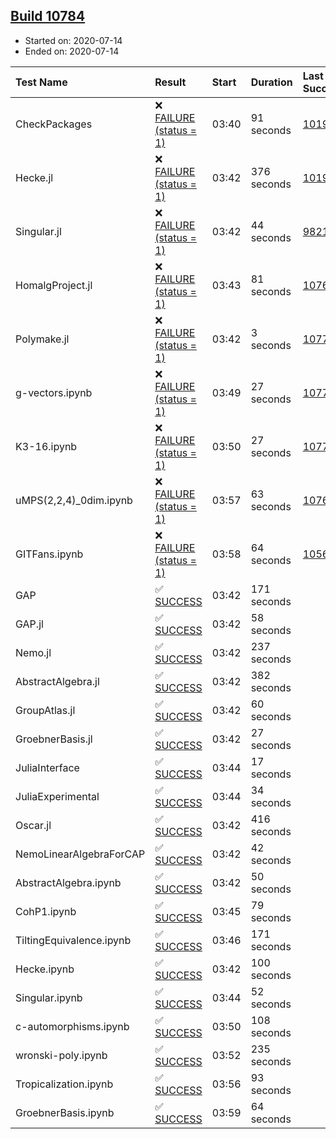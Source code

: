 ## [Build 10784](https://oscarci.mathematik.uni-kl.de/job/oscar/10784/)

* Started on: 2020-07-14
* Ended on: 2020-07-14

| Test Name    | Result | Start | Duration | Last Success | First Failure |
|:-------------|:-------|:------|:---------|:-------------|:--------------|
| CheckPackages | ❌ [FAILURE (status = 1)](https://oscarci.mathematik.uni-kl.de/job/oscar/10784/artifact/logs/build-10784/CheckPackages.log) | 03:40 | 91 seconds | [10197](https://oscarci.mathematik.uni-kl.de/job/oscar/10197/) | [10198](https://oscarci.mathematik.uni-kl.de/job/oscar/10198/) |
| Hecke.jl | ❌ [FAILURE (status = 1)](https://oscarci.mathematik.uni-kl.de/job/oscar/10784/artifact/logs/build-10784/Hecke.jl.log) | 03:42 | 376 seconds | [10197](https://oscarci.mathematik.uni-kl.de/job/oscar/10197/) | [10198](https://oscarci.mathematik.uni-kl.de/job/oscar/10198/) |
| Singular.jl | ❌ [FAILURE (status = 1)](https://oscarci.mathematik.uni-kl.de/job/oscar/10784/artifact/logs/build-10784/Singular.jl.log) | 03:42 | 44 seconds | [9821](https://oscarci.mathematik.uni-kl.de/job/oscar/9821/) | [9822](https://oscarci.mathematik.uni-kl.de/job/oscar/9822/) |
| HomalgProject.jl | ❌ [FAILURE (status = 1)](https://oscarci.mathematik.uni-kl.de/job/oscar/10784/artifact/logs/build-10784/HomalgProject.jl.log) | 03:43 | 81 seconds | [10765](https://oscarci.mathematik.uni-kl.de/job/oscar/10765/) | [10766](https://oscarci.mathematik.uni-kl.de/job/oscar/10766/) |
| Polymake.jl | ❌ [FAILURE (status = 1)](https://oscarci.mathematik.uni-kl.de/job/oscar/10784/artifact/logs/build-10784/Polymake.jl.log) | 03:42 | 3 seconds | [10779](https://oscarci.mathematik.uni-kl.de/job/oscar/10779/) | [10780](https://oscarci.mathematik.uni-kl.de/job/oscar/10780/) |
| g-vectors.ipynb | ❌ [FAILURE (status = 1)](https://oscarci.mathematik.uni-kl.de/job/oscar/10784/artifact/logs/build-10784/g-vectors.ipynb.log) | 03:49 | 27 seconds | [10779](https://oscarci.mathematik.uni-kl.de/job/oscar/10779/) | [10780](https://oscarci.mathematik.uni-kl.de/job/oscar/10780/) |
| K3-16.ipynb | ❌ [FAILURE (status = 1)](https://oscarci.mathematik.uni-kl.de/job/oscar/10784/artifact/logs/build-10784/K3-16.ipynb.log) | 03:50 | 27 seconds | [10779](https://oscarci.mathematik.uni-kl.de/job/oscar/10779/) | [10780](https://oscarci.mathematik.uni-kl.de/job/oscar/10780/) |
| uMPS(2,2,4)_0dim.ipynb | ❌ [FAILURE (status = 1)](https://oscarci.mathematik.uni-kl.de/job/oscar/10784/artifact/logs/build-10784/uMPS-2-2-4-_0dim.ipynb.log) | 03:57 | 63 seconds | [10765](https://oscarci.mathematik.uni-kl.de/job/oscar/10765/) | [10766](https://oscarci.mathematik.uni-kl.de/job/oscar/10766/) |
| GITFans.ipynb | ❌ [FAILURE (status = 1)](https://oscarci.mathematik.uni-kl.de/job/oscar/10784/artifact/logs/build-10784/GITFans.ipynb.log) | 03:58 | 64 seconds | [10566](https://oscarci.mathematik.uni-kl.de/job/oscar/10566/) | [10567](https://oscarci.mathematik.uni-kl.de/job/oscar/10567/) |
| GAP | ✅ [SUCCESS](https://oscarci.mathematik.uni-kl.de/job/oscar/10784/artifact/logs/build-10784/GAP.log) | 03:42 | 171 seconds |  |  |
| GAP.jl | ✅ [SUCCESS](https://oscarci.mathematik.uni-kl.de/job/oscar/10784/artifact/logs/build-10784/GAP.jl.log) | 03:42 | 58 seconds |  |  |
| Nemo.jl | ✅ [SUCCESS](https://oscarci.mathematik.uni-kl.de/job/oscar/10784/artifact/logs/build-10784/Nemo.jl.log) | 03:42 | 237 seconds |  |  |
| AbstractAlgebra.jl | ✅ [SUCCESS](https://oscarci.mathematik.uni-kl.de/job/oscar/10784/artifact/logs/build-10784/AbstractAlgebra.jl.log) | 03:42 | 382 seconds |  |  |
| GroupAtlas.jl | ✅ [SUCCESS](https://oscarci.mathematik.uni-kl.de/job/oscar/10784/artifact/logs/build-10784/GroupAtlas.jl.log) | 03:42 | 60 seconds |  |  |
| GroebnerBasis.jl | ✅ [SUCCESS](https://oscarci.mathematik.uni-kl.de/job/oscar/10784/artifact/logs/build-10784/GroebnerBasis.jl.log) | 03:42 | 27 seconds |  |  |
| JuliaInterface | ✅ [SUCCESS](https://oscarci.mathematik.uni-kl.de/job/oscar/10784/artifact/logs/build-10784/JuliaInterface.log) | 03:44 | 17 seconds |  |  |
| JuliaExperimental | ✅ [SUCCESS](https://oscarci.mathematik.uni-kl.de/job/oscar/10784/artifact/logs/build-10784/JuliaExperimental.log) | 03:44 | 34 seconds |  |  |
| Oscar.jl | ✅ [SUCCESS](https://oscarci.mathematik.uni-kl.de/job/oscar/10784/artifact/logs/build-10784/Oscar.jl.log) | 03:42 | 416 seconds |  |  |
| NemoLinearAlgebraForCAP | ✅ [SUCCESS](https://oscarci.mathematik.uni-kl.de/job/oscar/10784/artifact/logs/build-10784/NemoLinearAlgebraForCAP.log) | 03:42 | 42 seconds |  |  |
| AbstractAlgebra.ipynb | ✅ [SUCCESS](https://oscarci.mathematik.uni-kl.de/job/oscar/10784/artifact/logs/build-10784/AbstractAlgebra.ipynb.log) | 03:42 | 50 seconds |  |  |
| CohP1.ipynb | ✅ [SUCCESS](https://oscarci.mathematik.uni-kl.de/job/oscar/10784/artifact/logs/build-10784/CohP1.ipynb.log) | 03:45 | 79 seconds |  |  |
| TiltingEquivalence.ipynb | ✅ [SUCCESS](https://oscarci.mathematik.uni-kl.de/job/oscar/10784/artifact/logs/build-10784/TiltingEquivalence.ipynb.log) | 03:46 | 171 seconds |  |  |
| Hecke.ipynb | ✅ [SUCCESS](https://oscarci.mathematik.uni-kl.de/job/oscar/10784/artifact/logs/build-10784/Hecke.ipynb.log) | 03:42 | 100 seconds |  |  |
| Singular.ipynb | ✅ [SUCCESS](https://oscarci.mathematik.uni-kl.de/job/oscar/10784/artifact/logs/build-10784/Singular.ipynb.log) | 03:44 | 52 seconds |  |  |
| c-automorphisms.ipynb | ✅ [SUCCESS](https://oscarci.mathematik.uni-kl.de/job/oscar/10784/artifact/logs/build-10784/c-automorphisms.ipynb.log) | 03:50 | 108 seconds |  |  |
| wronski-poly.ipynb | ✅ [SUCCESS](https://oscarci.mathematik.uni-kl.de/job/oscar/10784/artifact/logs/build-10784/wronski-poly.ipynb.log) | 03:52 | 235 seconds |  |  |
| Tropicalization.ipynb | ✅ [SUCCESS](https://oscarci.mathematik.uni-kl.de/job/oscar/10784/artifact/logs/build-10784/Tropicalization.ipynb.log) | 03:56 | 93 seconds |  |  |
| GroebnerBasis.ipynb | ✅ [SUCCESS](https://oscarci.mathematik.uni-kl.de/job/oscar/10784/artifact/logs/build-10784/GroebnerBasis.ipynb.log) | 03:59 | 64 seconds |  |  |
